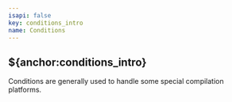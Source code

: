 ```yaml
---
isapi: false
key: conditions_intro
name: Conditions
---
```


## ${anchor:conditions_intro}

Conditions are generally used to handle some special compilation platforms.
